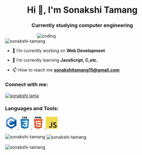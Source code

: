 <h1 align="center">Hi 👋, I'm Sonakshi Tamang</h1>
<h3 align="center">Currently studying computer engineering</h3>

<img align="right" alt="coding" width="400" src="https://res.cloudinary.com/practicaldev/image/fetch/s--O0u1bNHs--/c_limit%2Cf_auto%2Cfl_progressive%2Cq_66%2Cw_880/https://miro.medium.com/max/1400/0*PXf5ge7QCN9Ga_CL.gif">

<p align="left"> <img src="https://komarev.com/ghpvc/?username=sonakshi-tamang&label=Profile%20views&color=0e75b6&style=flat" alt="sonakshi-tamang" /> </p>

- 🔭 I’m currently working on **Web Development**

- 🌱 I’m currently learning **JavaScript, C,etc.**

- 📫 How to reach me **sonakshitamang15@gmail.com**

<h3 align="left">Connect with me:</h3>
<p align="left">
<a href="https://www.youtube.com/c/sonakshi lama" target="blank"><img align="center" src="https://raw.githubusercontent.com/rahuldkjain/github-profile-readme-generator/master/src/images/icons/Social/youtube.svg" alt="sonakshi lama" height="30" width="40" /></a>
</p>

<h3 align="left">Languages and Tools:</h3>
<p align="left"> <a href="https://www.cprogramming.com/" target="_blank" rel="noreferrer"> <img src="https://raw.githubusercontent.com/devicons/devicon/master/icons/c/c-original.svg" alt="c" width="40" height="40"/> </a> <a href="https://www.w3schools.com/css/" target="_blank" rel="noreferrer"> <img src="https://raw.githubusercontent.com/devicons/devicon/master/icons/css3/css3-original-wordmark.svg" alt="css3" width="40" height="40"/> </a> <a href="https://www.w3.org/html/" target="_blank" rel="noreferrer"> <img src="https://raw.githubusercontent.com/devicons/devicon/master/icons/html5/html5-original-wordmark.svg" alt="html5" width="40" height="40"/> </a> <a href="https://developer.mozilla.org/en-US/docs/Web/JavaScript" target="_blank" rel="noreferrer"> <img src="https://raw.githubusercontent.com/devicons/devicon/master/icons/javascript/javascript-original.svg" alt="javascript" width="40" height="40"/> </a> </p>

<p><img align="left" src="https://github-readme-stats.vercel.app/api/top-langs?username=sonakshi-tamang&show_icons=true&locale=en&layout=compact" alt="sonakshi-tamang" /></p>

<p>&nbsp;<img align="center" src="https://github-readme-stats.vercel.app/api?username=sonakshi-tamang&show_icons=true&locale=en" alt="sonakshi-tamang" /></p>

<p><img align="center" src="https://github-readme-streak-stats.herokuapp.com/?user=sonakshi-tamang&" alt="sonakshi-tamang" /></p>
